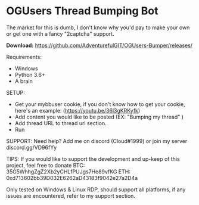 # OGUsers Thread Bumping Bot

The market for this is dumb, I don't know why you'd pay to make your own or get one with a fancy "2captcha" support.

__Download:__ https://github.com/AdventurefulGIT/OGUsers-Bumper/releases/

Requirements:
- Windows
- Python 3.6+
- A brain

SETUP:
- Get your mybbuser cookie, if you don't know how to get your cookie, here's an example: (https://youtu.be/36l3gKRKyfk)
- Add content you would like to be posted (EX: "Bumping my thread" )
- Add thread URL to thread url section.
- Run

SUPPORT:
Need help? Add me on discord (Cloud#1999) or join my server discord.gg/VD96fYy

TIPS:
If you would like to support the development and up-keep of this project, feel free to donate
BTC: 35G5WhhgZgZ2Xb2yCHLfPUJgs7He89vfKG
ETH: 0xd713602bb39D032E6262aD43183f9042e27a2D4a


Only tested on Windows & Linux RDP, should support all platforms, if any issues are encountered, refer to my support section.
